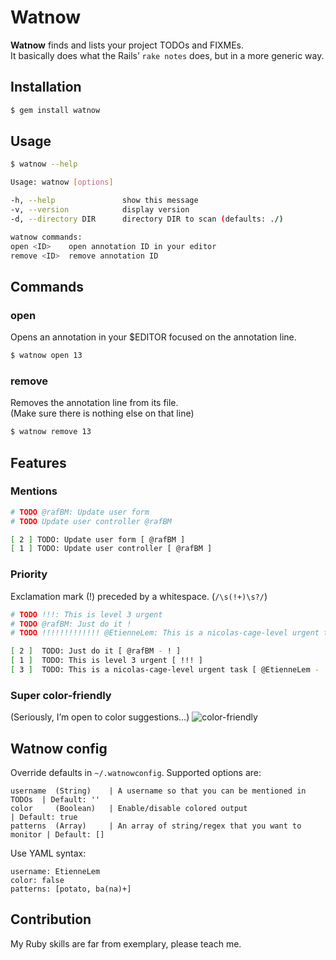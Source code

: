 # Watnow

<b>Watnow</b> finds and lists your project TODOs and FIXMEs.<br>
It basically does what the Rails’ `rake notes` does, but in a more generic way.

## Installation
```sh
$ gem install watnow
```

## Usage

```sh
$ watnow --help

Usage: watnow [options]

-h, --help               show this message
-v, --version            display version
-d, --directory DIR      directory DIR to scan (defaults: ./)

watnow commands:
open <ID>    open annotation ID in your editor
remove <ID>  remove annotation ID
```

## Commands
### open
Opens an annotation in your $EDITOR focused on the annotation line.
```sh
$ watnow open 13
```

### remove
Removes the annotation line from its file.<br>
(Make sure there is nothing else on that line)
```sh
$ watnow remove 13
```

## Features
### Mentions
```rb
# TODO @rafBM: Update user form
# TODO Update user controller @rafBM
```
```sh
[ 2 ] TODO: Update user form [ @rafBM ]
[ 1 ] TODO: Update user controller [ @rafBM ]
```

### Priority
Exclamation mark (!) preceded by a whitespace. (`/\s(!+)\s?/`)

```rb
# TODO !!!: This is level 3 urgent
# TODO @rafBM: Just do it !
# TODO !!!!!!!!!!!!! @EtienneLem: This is a nicolas-cage-level urgent task
```
```sh
[ 2 ]  TODO: Just do it [ @rafBM - ! ]
[ 1 ]  TODO: This is level 3 urgent [ !!! ]
[ 3 ]  TODO: This is a nicolas-cage-level urgent task [ @EtienneLem - !!!!!!!!!!!!! ]
```

### Super color-friendly
(Seriously, I’m open to color suggestions…)
![color-friendly](https://s3.amazonaws.com/watnow/colors.png)

## Watnow config
Override defaults in `~/.watnowconfig`. Supported options are:
```
username  (String)    | A username so that you can be mentioned in TODOs  | Default: ''
color     (Boolean)   | Enable/disable colored output                     | Default: true
patterns  (Array)     | An array of string/regex that you want to monitor | Default: []
```

Use YAML syntax:
```
username: EtienneLem
color: false
patterns: [potato, ba(na)+]
```

## Contribution
My Ruby skills are far from exemplary, please teach me.
